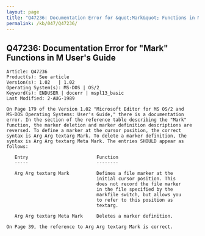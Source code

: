 ```yaml
---
layout: page
title: "Q47236: Documentation Error for &quot;Mark&quot; Functions in M User's Guide"
permalink: /kb/047/Q47236/
---
```


## Q47236: Documentation Error for &quot;Mark&quot; Functions in M User's Guide

	Article: Q47236
	Product(s): See article
	Version(s): 1.02   | 1.02
	Operating System(s): MS-DOS | OS/2
	Keyword(s): ENDUSER | docerr | mspl13_basic
	Last Modified: 2-AUG-1989
	
	On Page 179 of the Version 1.02 "Microsoft Editor for MS OS/2 and
	MS-DOS Operating Systems: User's Guide," there is a documentation
	error. In the section of the reference table describing the "Mark"
	function, the marker deletion and marker definition descriptions are
	reversed. To define a marker at the cursor position, the correct
	syntax is Arg Arg textarg Mark. To delete a marker definition, the
	syntax is Arg Arg textarg Meta Mark. The entries SHOULD appear as
	follows:
	
	   Entry                         Function
	   -----                         --------
	
	   Arg Arg textarg Mark          Defines a file marker at the
	                                 initial cursor position. This
	                                 does not record the file marker
	                                 in the file specified by the
	                                 markfile switch, but allows you
	                                 to refer to this position as
	                                 textarg.
	
	   Arg Arg textarg Meta Mark     Deletes a marker definition.
	
	On Page 39, the reference to Arg Arg textarg Mark is correct.
